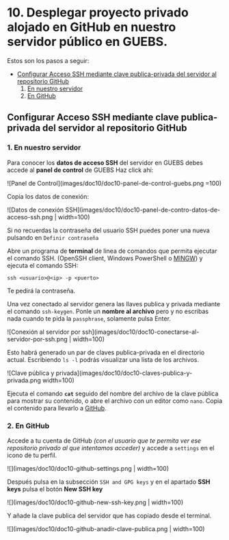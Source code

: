 # 10. Desplegar proyecto privado alojado en GitHub en nuestro servidor público en GUEBS.
Estos son los pasos a seguir:

  - [Configurar Acceso SSH mediante clave publica-privada del servidor al repositorio GitHub](#configurar-acceso-ssh-mediante-clave-publica-privada-del-servidor-al-repositorio-github)
    1. [En nuestro servidor](#en-nuestro-servidor)
    2. [En GitHub](#en-github)

## Configurar Acceso SSH mediante clave publica-privada del servidor al repositorio GitHub

### 1. En nuestro servidor
Para conocer los **datos de acceso SSH** del servidor en GUEBS debes accede al **panel de control** de GUEBS Haz click ahí:
   
![Panel de Control](images/doc10/doc10-panel-de-control-guebs.png =100)
    
Copia los datos de conexión:
   
![Datos de conexión SSH](images/doc10/doc10-panel-de-contro-datos-de-acceso-ssh.png | width=100)

Si no recuerdas la contraseña del usuario SSH puedes poner una nueva pulsando en `Definir contraseña`

Abre un programa de **terminal** de linea de comandos que permita ejecutar el comando SSH. (OpenSSH client, Windows PowerShell o [MINGW](https://www.google.com/search?q=MINGW)) y ejecuta el comando SSH:

    ssh <usuario>@<ip> -p <puerto>

Te pedirá la contraseña.

Una vez conectado al servidor genera las llaves publica y privada mediante el comando `ssh-keygen`. Ponle un **nombre al archivo** pero y no escribas nada cuando te pida la `passphrase`, solamente pulsa Enter.

![Conexión al servidor por ssh](images/doc10/doc10-conectarse-al-servidor-por-ssh.png | width=100)

Esto habrá generado un par de claves publica-privada en el directorio actual. Escribiendo `ls -l` podrás visualizar una lista de los archivos.

![Clave pública y privada](images/doc10/doc10-claves-publica-y-privada.png width=100)

Ejecuta el comando **`cat`** seguido del nombre del archivo de la clave pública para mostrar su contenido, o abre el archivo con un editor como `nano`. Copia el contenido para llevarlo a [GitHub](https://github.com).

### 2. En GitHub
Accede a tu cuenta de GitHub *(con el usuario que te permita ver ese repositorio privado al que intentamos acceder)* y accede a `settings` en el icono de tu perfil.

![](images/doc10/doc10-github-settings.png | width=100)

Después pulsa en la subsección `SSH and GPG keys` y en el apartado **SSH keys** pulsa el botón **New SSH key**

![](images/doc10/doc10-github-new-ssh-key.png | width=100)

Y añade la clave publica del servidor que has copiado desde el terminal.

![](images/doc10/doc10-github-anadir-clave-publica.png | width=100)

##

